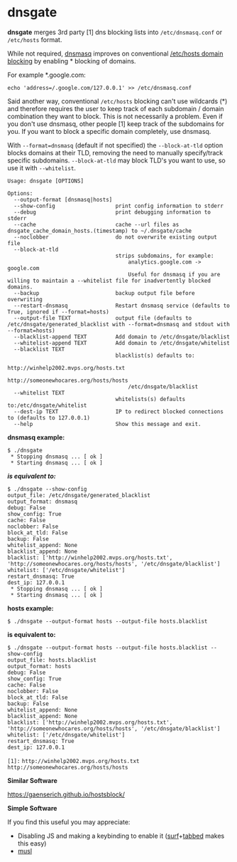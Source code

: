 
# dnsgate

**dnsgate** merges 3rd party [1] dns blocking lists into `/etc/dnsmasq.conf` or `/etc/hosts` format.

While not required, [dnsmasq](https://wiki.gentoo.org/wiki/Dnsmasq) improves on conventional [/etc/hosts domain blocking](http://winhelp2002.mvps.org/hosts.htm) by enabling * blocking of domains.

For example *.google.com:

```
echo 'address=/.google.com/127.0.0.1' >> /etc/dnsmasq.conf
```

Said another way, conventional `/etc/hosts` blocking can't use wildcards (*) and therefore requires the user to keep track of each subdomain / domain combination they want to block. This is not necessarily a problem. Even if you don't use dnsmasq, other people [1] keep track of the subdomains for you. If you want to block a specific domain completely, use dnsmasq.

With `--format=dnsmasq` (default if not specified) the `--block-at-tld` option blocks domains at their TLD, removing the need to manually specify/track specific subdomains. `--block-at-tld` may block TLD's you want to use, so use it with `--whitelist`.

```
Usage: dnsgate [OPTIONS]

Options:
  --output-format [dnsmasq|hosts]
  --show-config                   print config information to stderr
  --debug                         print debugging information to stderr
  --cache                         cache --url files as dnsgate_cache_domain_hosts.(timestamp) to ~/.dnsgate/cache
  --noclobber                     do not overwrite existing output file
  --block-at-tld
                                  strips subdomains, for example:
                                      analytics.google.com -> google.com
                                      Useful for dnsmasq if you are willing to maintain a --whitelist file for inadvertently blocked domains.
  --backup                        backup output file before overwriting
  --restart-dnsmasq               Restart dnsmasq service (defaults to True, ignored if --format=hosts)
  --output-file TEXT              output file (defaults to /etc/dnsgate/generated_blacklist with --format=dnsmasq and stdout with --format=hosts)
  --blacklist-append TEXT         Add domain to /etc/dnsgate/blacklist
  --whitelist-append TEXT         Add domain to /etc/dnsgate/whitelist
  --blacklist TEXT
                                  blacklist(s) defaults to:
                                      http://winhelp2002.mvps.org/hosts.txt
                                      http://someonewhocares.org/hosts/hosts
                                      /etc/dnsgate/blacklist
  --whitelist TEXT
                                  whitelists(s) defaults to:/etc/dnsgate/whitelist
  --dest-ip TEXT                  IP to redirect blocked connections to (defaults to 127.0.0.1)
  --help                          Show this message and exit.
```

**dnsmasq example:**

```
$ ./dnsgate
 * Stopping dnsmasq ... [ ok ]
 * Starting dnsmasq ... [ ok ]
```
***is equivalent to:***

```
$ ./dnsgate --show-config
output_file: /etc/dnsgate/generated_blacklist
output_format: dnsmasq
debug: False
show_config: True
cache: False
noclobber: False
block_at_tld: False
backup: False
whitelist_append: None
blacklist_append: None
blacklist: ['http://winhelp2002.mvps.org/hosts.txt', 'http://someonewhocares.org/hosts/hosts', '/etc/dnsgate/blacklist']
whitelist: ['/etc/dnsgate/whitelist']
restart_dnsmasq: True
dest_ip: 127.0.0.1
 * Stopping dnsmasq ... [ ok ]
 * Starting dnsmasq ... [ ok ]
```
**hosts example:**

```
$ ./dnsgate --output-format hosts --output-file hosts.blacklist
```
**is equivalent to:**

```
$ ./dnsgate --output-format hosts --output-file hosts.blacklist --show-config
output_file: hosts.blacklist
output_format: hosts
debug: False
show_config: True
cache: False
noclobber: False
block_at_tld: False
backup: False
whitelist_append: None
blacklist_append: None
blacklist: ['http://winhelp2002.mvps.org/hosts.txt', 'http://someonewhocares.org/hosts/hosts', '/etc/dnsgate/blacklist']
whitelist: ['/etc/dnsgate/whitelist']
restart_dnsmasq: True
dest_ip: 127.0.0.1
```

`[1]:`
 `http://winhelp2002.mvps.org/hosts.txt`
 `http://someonewhocares.org/hosts/hosts`


**Similar Software**

https://gaenserich.github.io/hostsblock/

**Simple Software**

If you find this useful you may appreciate:

 - Disabling JS and making a keybinding to enable it ([surf](http://surf.suckless.org/)+[tabbed](http://tools.suckless.org/tabbed/) makes this easy)
 - [musl](http://wiki.musl-libc.org/wiki/Functional_differences_from_glibc#Name_Resolver_.2F_DNS)


